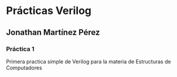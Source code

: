 # Prácticas Verilog

## Jonathan Martínez Pérez

### Práctica 1

Primera practica simple de Verilog para la materia de Estructuras de Computadores


